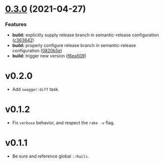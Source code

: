 # [0.3.0](https://github.com/hleb-rubanau/appmap_swagger-ruby/compare/v0.2.0...v0.3.0) (2021-04-27)


### Features

* **build:** explicitly supply release branch in semantic-release configuration ([c363842](https://github.com/hleb-rubanau/appmap_swagger-ruby/commit/c363842728c52cb1c09d12dec17641d9086b384e))
* **build:** properly configure release branch in semantic-release configuration ([0820b5e](https://github.com/hleb-rubanau/appmap_swagger-ruby/commit/0820b5e358b7e34cea75774683f9f31112e3971b))
* **build:** trigger new version ([f6ea509](https://github.com/hleb-rubanau/appmap_swagger-ruby/commit/f6ea50959e5326b103a43f1c30260d27ee304a35))

# v0.2.0

* Add `swagger:diff` task.

# v0.1.2

* Fix `verbose` behavior, and respect the `rake -v` flag. 

# v0.1.1

* Be sure and reference global `::Rails`.
